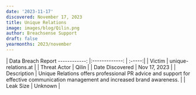```yaml
---
date: '2023-11-17'
discovered: November 17, 2023
title: Unique Relations
image: images/blog/Qilin.png
author: Breachsense Support
draft: false
yearmonths: 2023/november
---
```



| Data Breach Report
------------:     |:-------------:    | :-----:|
| Victim      | unique-relations.at      | 
| Threat Actor      | Qilin      | 
| Date Discovered      | Nov 17, 2023      | 
| Description      | Unique Relations offers professional PR advice and support for effective communication management and increased brand awareness.      | 
| Leak Size      | Unknown      | 

